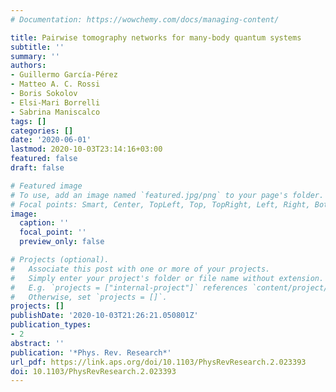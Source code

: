 ```yaml
---
# Documentation: https://wowchemy.com/docs/managing-content/

title: Pairwise tomography networks for many-body quantum systems
subtitle: ''
summary: ''
authors:
- Guillermo García-Pérez
- Matteo A. C. Rossi
- Boris Sokolov
- Elsi-Mari Borrelli
- Sabrina Maniscalco
tags: []
categories: []
date: '2020-06-01'
lastmod: 2020-10-03T23:14:16+03:00
featured: false
draft: false

# Featured image
# To use, add an image named `featured.jpg/png` to your page's folder.
# Focal points: Smart, Center, TopLeft, Top, TopRight, Left, Right, BottomLeft, Bottom, BottomRight.
image:
  caption: ''
  focal_point: ''
  preview_only: false

# Projects (optional).
#   Associate this post with one or more of your projects.
#   Simply enter your project's folder or file name without extension.
#   E.g. `projects = ["internal-project"]` references `content/project/deep-learning/index.md`.
#   Otherwise, set `projects = []`.
projects: []
publishDate: '2020-10-03T21:26:21.050801Z'
publication_types:
- 2
abstract: ''
publication: '*Phys. Rev. Research*'
url_pdf: https://link.aps.org/doi/10.1103/PhysRevResearch.2.023393
doi: 10.1103/PhysRevResearch.2.023393
---
```

